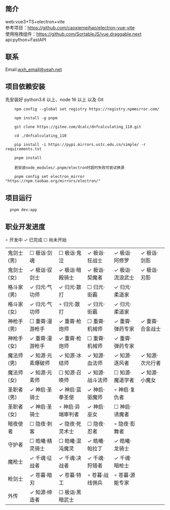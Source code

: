 ## 简介

web:vue3+TS+electron+vite<br> 参考项目：https://github.com/caoxiemeihao/electron-vue-vite <br>使用拖拽组件：https://github.com/SortableJS/vue.draggable.next <br> api:python+FastAPI

## 联系

Email:wxh_email@yeah.net

## 项目依赖安装

先安装好 python3.6 以上、node 16 以上 以及 Git

```
    npm config --global set registry https://registry.npmmirror.com/

    npm install -g pnpm

    git clone https://gitee.com/dcalc/dnfcalculating_110.git

    cd ./dnfcalculating_110

    pip install -i https://pypi.mirrors.ustc.edu.cn/simple/ -r requirements.txt

    pnpm install

    若安装node_modules/.pnpm/electron时超时失败可尝试换源

    pnpm config set electron_mirror "https://npm.taobao.org/mirrors/electron/"

```

## 项目运行

```
  pnpm dev:app
```

## 职业开发进度

∘ 开发中 ✓ 已完成 ☐ 尚未开始

|            |                   |                   |                 |                 |                 |
| ---------- | ----------------- | ----------------- | --------------- | --------------- | --------------- |
| 鬼剑士(男) | ☐ 极诣·剑魂       | ☐ 极诣·鬼泣       | ✓ 极诣·狂战士   | ✓ 极诣·阿修罗   | ✓ 极诣·剑影     |
| 鬼剑士(女) | ✓ 极诣·驭剑士     | ✓ 极诣·暗殿骑士   | ✓ 极诣·契魔者   | ✓ 极诣·流浪武士 | ✓ 极诣·刃影     |
| 格斗家(男) | ✓ 归元·气功师     | ✓ 归元·散打       | ☐ 归元·街霸     | ✓ 归元·柔道家   |                 |
| 格斗家(女) | ✓ 归元·气功师     | ∘ 归元·散打       | ✓ 归元·街霸     | ✓ 归元·柔道家   |                 |
| 神枪手(男) | ☐ 重霄·漫游枪手   | ✓ 重霄·枪炮师     | ☐ 重霄·机械师   | ✓ 重霄·弹药专家 | ✓ 重霄·合金战士 |
| 神枪手(女) | ✓ 重霄·漫游枪手   | ✓ 重霄·枪炮师     | ☐ 重霄·机械师   | ✓ 重霄·弹药专家 |                 |
| 魔法师(男) | ✓ 知源·元素爆破师 | ✓ 知源·冰结师     | ✓ 知源·血法师   | ✓ 知源·逐风者   | ✓ 知源·次元行者 |
| 魔法师(女) | ✓ 知源·元素师     | ☐ 知源·召唤师     | ✓ 知源·战斗法师 | ☐ 知源·魔道学者 | ✓ 知源·小魔女   |
| 圣职者(男) | ✓ 神启·圣骑士     | ✓ 神启·蓝拳圣使   | ✓ 神启·驱魔师   | ∘ 神启·复仇者   |                 |
| 圣职者(女) | ✓ 神启·圣骑士     | ∘ 神启·异端审判者 | ✓ 神启·巫女     | ☐ 神启·诱魔者   |                 |
| 暗夜使者   | ☐ 隐夜·刺客       | ✓ 隐夜·死灵术士   | ☐ 隐夜·忍者     | ∘ 隐夜·影舞者   |                 |
| 守护者     | ☐ 皓曦·精灵骑士   | ☐ 皓曦·混沌魔灵   | ✓ 皓曦·帕拉丁   | ✓ 皓曦·龙骑士   |                 |
| 魔枪士     | ✓ 千魂·征战者     | ✓ 千魂·决战者     | ✓ 千魂·狩猎者   | ✓ 千魂·暗枪士   |                 |
| 枪剑士     | ✓ 苍暮·暗刃       | ✓ 苍暮·特工       | ∘ 苍暮·战线佣兵 | ∘ 苍暮·源能专家 |                 |
| 外传       | ✓ 知源·缔造者     | ☐ 极诣·黑暗武士   |                 |                 |                 |
